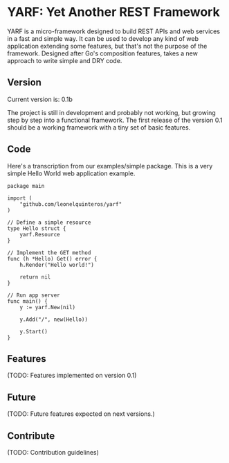YARF: Yet Another REST Framework
=======================================

YARF is a micro-framework designed to build REST APIs and web services in a fast and simple way. 
It can be used to develop any kind of web application extending some features, but that's not the purpose of the framework.
Designed after Go's composition features, takes a new approach to write simple and DRY code.


Version
-------

Current version is: 0.1b

The project is still in development and probably not working, but growing step by step into a functional framework.
The first release of the version 0.1 should be a working framework with a tiny set of basic features.


Code
----

Here's a transcription from our examples/simple package. 
This is a very simple Hello World web application example. 


```
package main

import (
    "github.com/leonelquinteros/yarf"
)

// Define a simple resource
type Hello struct {
    yarf.Resource
}

// Implement the GET method
func (h *Hello) Get() error {
    h.Render("Hello world!")
    
    return nil
}

// Run app server
func main() {
    y := yarf.New(nil)
    
    y.Add("/", new(Hello))
    
    y.Start()
}

```
 

Features
--------

(TODO: Features implemented on version 0.1)


Future
------

(TODO: Future features expected on next versions.)


Contribute
----------

(TODO: Contribution guidelines)